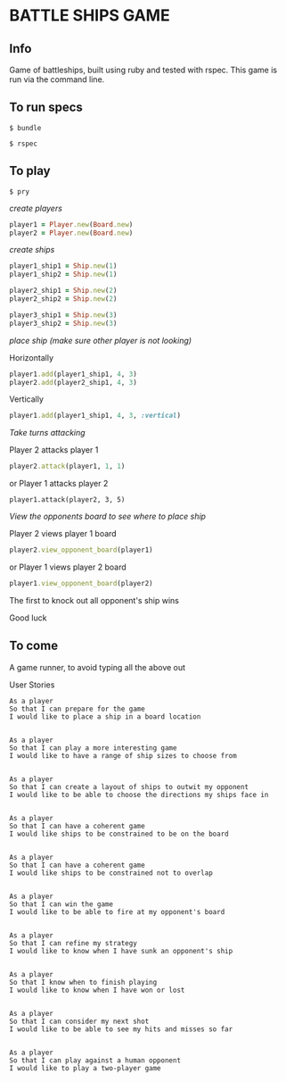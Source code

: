 # BATTLE SHIPS GAME

## Info

Game of battleships, built using ruby and tested with rspec. This game is run via the command line.

## To run specs

```
$ bundle
```

```
$ rspec
```

## To play


```
$ pry
```

*create players*

```ruby
player1 = Player.new(Board.new)
player2 = Player.new(Board.new)
```

*create ships*

```ruby
player1_ship1 = Ship.new(1)
player1_ship2 = Ship.new(1)

player2_ship1 = Ship.new(2)
player2_ship2 = Ship.new(2)

player3_ship1 = Ship.new(3)
player3_ship2 = Ship.new(3)
```

*place ship (make sure other player is not looking)*

Horizontally

```ruby
player1.add(player1_ship1, 4, 3)
player2.add(player2_ship1, 4, 3)
```

Vertically

```ruby
player1.add(player1_ship1, 4, 3, :vertical)
```

*Take turns attacking*

Player 2 attacks player 1

```ruby
player2.attack(player1, 1, 1)
```

or Player 1 attacks player 2

```
player1.attack(player2, 3, 5)
```

*View the opponents board to see where to place ship*

Player 2 views player 1 board

```ruby
player2.view_opponent_board(player1)
```

or Player 1 views player 2 board

```ruby
player1.view_opponent_board(player2)
```

The first to knock out all opponent's ship wins

Good luck

## To come

A game runner, to avoid typing all the above out

User Stories

```
As a player
So that I can prepare for the game
I would like to place a ship in a board location


As a player
So that I can play a more interesting game
I would like to have a range of ship sizes to choose from


As a player
So that I can create a layout of ships to outwit my opponent
I would like to be able to choose the directions my ships face in


As a player
So that I can have a coherent game
I would like ships to be constrained to be on the board


As a player
So that I can have a coherent game
I would like ships to be constrained not to overlap


As a player
So that I can win the game
I would like to be able to fire at my opponent's board


As a player
So that I can refine my strategy
I would like to know when I have sunk an opponent's ship


As a player
So that I know when to finish playing
I would like to know when I have won or lost


As a player
So that I can consider my next shot
I would like to be able to see my hits and misses so far


As a player
So that I can play against a human opponent
I would like to play a two-player game
```
